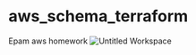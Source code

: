 # aws_schema_terraform
Epam aws homework
![Untitled Workspace](https://user-images.githubusercontent.com/77063239/129718751-819757ed-fe53-483f-b020-a637415b546f.png)

